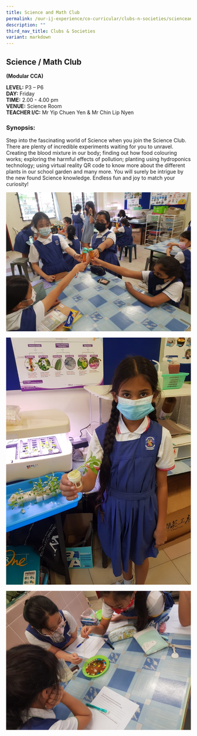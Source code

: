 ```yaml
---
title: Science and Math Club
permalink: /our-ij-experience/co-curricular/clubs-n-societies/scienceandmathclub/
description: ""
third_nav_title: Clubs & Societies
variant: markdown
---
```

## Science / Math Club

**(Modular CCA)**

  

**LEVEL:**&nbsp;P3 – P6<br>
**DAY:**&nbsp;Friday<br>
**TIME:**&nbsp;2.00 - 4.00 pm<br>
**VENUE:**&nbsp;Science Room<br>
**TEACHER I/C:**&nbsp;Mr Yip Chuen Yen &amp; Mr Chin Lip Nyen

### Synopsis:


Step into the fascinating world of Science when you join the Science Club. There are plenty of incredible experiments waiting for you to unravel. Creating the blood mixture in our body; finding out how food colouring works; exploring the harmful effects of pollution; planting using hydroponics technology; using virtual reality QR code to know more about the different plants in our school garden and many more. You will surely be intrigue by the new found Science knowledge. Endless fun and joy to match your curiosity!


![](/images/Co%20Curricular/Science_1.jpg)

![](/images/Co%20Curricular/Science_2.jpg)

![](/images/Co%20Curricular/Science_3.jpg)
